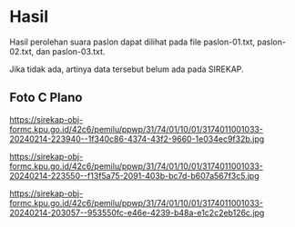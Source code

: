 # Hasil

Hasil perolehan suara paslon dapat dilihat pada file paslon-01.txt, paslon-02.txt, dan paslon-03.txt.

Jika tidak ada, artinya data tersebut belum ada pada SIREKAP.

## Foto C Plano

https://sirekap-obj-formc.kpu.go.id/42c6/pemilu/ppwp/31/74/01/10/01/3174011001033-20240214-223940--1f340c86-4374-43f2-9660-1e034ec9f32b.jpg

https://sirekap-obj-formc.kpu.go.id/42c6/pemilu/ppwp/31/74/01/10/01/3174011001033-20240214-223550--f13f5a75-2091-403b-bc7d-b607a567f3c5.jpg

https://sirekap-obj-formc.kpu.go.id/42c6/pemilu/ppwp/31/74/01/10/01/3174011001033-20240214-203057--953550fc-e46e-4239-b48a-e1c2c2eb126c.jpg
